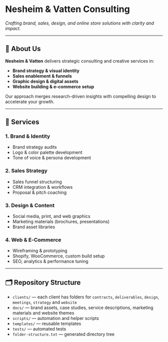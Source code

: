 # Nesheim & Vatten Consulting

*Crafting brand, sales, design, and online store solutions with clarity and impact.*

---

## 🌟 About Us

**Nesheim & Vatten** delivers strategic consulting and creative services in:
- **Brand strategy & visual identity**
- **Sales enablement & funnels**
- **Graphic design & digital assets**
- **Website building & e-commerce setup**

Our approach merges research-driven insights with compelling design to accelerate your growth.

---

## 📡 Services

### 1. Brand & Identity
- Brand strategy audits
- Logo & color palette development
- Tone of voice & persona development

### 2. Sales Strategy
- Sales funnel structuring
- CRM integration & workflows
- Proposal & pitch coaching

### 3. Design & Content
- Social media, print, and web graphics
- Marketing materials (brochures, presentations)
- Brand asset libraries

### 4. Web & E‑Commerce
- Wireframing & prototyping
- Shopify, WooCommerce, custom build setup
- SEO, analytics & performance tuning

---

## 🗂 Repository Structure
- `clients/` — each client has folders for `contracts`, `deliverables`, `design`, `meetings`, `strategy` and `website`
- `docs/` — brand assets, case studies, service descriptions, marketing materials and website themes
- `scripts/` — automation and helper scripts
- `templates/` — reusable templates
- `tests/` — automated tests
- `folder-structure.txt` — generated directory tree

